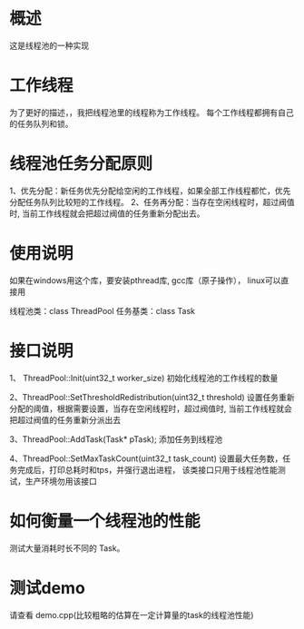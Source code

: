 # 概述

这是线程池的一种实现

# 工作线程

为了更好的描述，，我把线程池里的线程称为工作线程。
每个工作线程都拥有自己的任务队列和锁。

# 线程池任务分配原则

1、优先分配：新任务优先分配给空闲的工作线程，如果全部工作线程都忙，优先分配任务队列比较短的工作线程。
2、任务再分配：当存在空闲线程时，超过阀值时, 当前工作线程就会把超过阀值的任务重新分配出去。

# 使用说明

如果在windows用这个库，要安装pthread库, gcc库（原子操作）， linux可以直接用

线程池类：class ThreadPool
任务基类：class Task

# 接口说明

1、 ThreadPool::Init(uint32_t worker_size) 
    初始化线程池的工作线程的数量

2、ThreadPool::SetThresholdRedistribution(uint32_t threshold)
    设置任务重新分配的阈值，根据需要设置，当存在空闲线程时，超过阀值时, 当前工作线程就会把超过阀值的任务重新分派出去

3、ThreadPool::AddTask(Task* pTask);
    添加任务到线程池

4、ThreadPool::SetMaxTaskCount(uint32_t  task_count)
    设置最大任务数，任务完成后，打印总耗时和tps，并强行退出进程， 该类接口只用于线程池性能测试，生产环境勿用该接口

# 如何衡量一个线程池的性能

测试大量消耗时长不同的 Task。

# 测试demo

请查看 demo.cpp(比较粗略的估算在一定计算量的task的线程池性能)